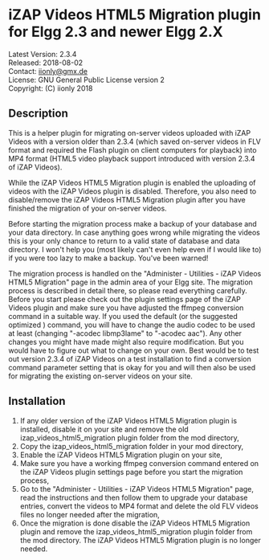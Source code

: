 iZAP Videos HTML5 Migration plugin for Elgg 2.3 and newer Elgg 2.X
============================================================

Latest Version: 2.3.4  
Released: 2018-08-02  
Contact: iionly@gmx.de  
License: GNU General Public License version 2  
Copyright: (C) iionly 2018


Description
-----------

This is a helper plugin for migrating on-server videos uploaded with iZAP Videos with a version older than 2.3.4 (which saved on-server videos in FLV format and required the Flash plugin on client computers for playback) into MP4 format (HTML5 video playback support introduced with version 2.3.4 of iZAP Videos).

While the iZAP Videos HTML5 Migration plugin is enabled the uploading of videos with the iZAP Videos plugin is disabled. Therefore, you also need to disable/remove the iZAP Videos HTML5 Migration plugin after you have finished the migration of your on-server videos.

Before starting the migration process make a backup of your database and your data directory. In case anything goes wrong while migrating the videos this is your only chance to return to a valid state of database and data directory. I won't help you (most likely can't even help even if I would like to) if you were too lazy to make a backup. You've been warned!

The migration process is handled on the "Administer - Utilities - iZAP Videos HTML5 Migration" page in the admin area of your Elgg site. The migration process is described in detail there, so please read everything carefully. Before you start please check out the plugin settings page of the iZAP Videos plugin and make sure you have adjusted the ffmpeg conversion command in a suitable way. If you used the default (or the suggested optimized ) command, you will have to change the audio codec to be used at least (changing "-acodec libmp3lame" to "-acodec aac"). Any other changes you might have made might also require modification. But you would have to figure out what to change on your own. Best would be to test out version 2.3.4 of iZAP Videos on a test installation to find a conversion command parameter setting that is okay for you and will then also be used for migrating the existing on-server videos on your site.


Installation
------------

1. If any older version of the iZAP Videos HTML5 Migration plugin is installed, disable it on your site and remove the old izap_videos_html5_migration plugin folder from the mod directory,
2. Copy the izap_videos_html5_migration folder in your mod directory,
3. Enable the iZAP Videos HTML5 Migration plugin on your site,
4. Make sure you have a working ffmpeg conversion command entered on the iZAP Videos plugin settings page before you start the migration process,
5. Go to the "Administer - Utilities - iZAP Videos HTML5 Migration" page, read the instructions and then follow them to upgrade your database entries, convert the videos to MP4 format and delete the old FLV videos files no longer needed after the migration,
6. Once the migration is done disable the iZAP Videos HTML5 Migration plugin and remove the izap_videos_html5_migration plugin folder from the mod directory. The iZAP Videos HTML5 Migration plugin is no longer needed.
